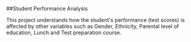 ##Student Performance Analysis

This project understands how the student's performance (test scores) is affected by other variables such as Gender, Ethnicity, Parental level of education, Lunch and Test preparation course.
